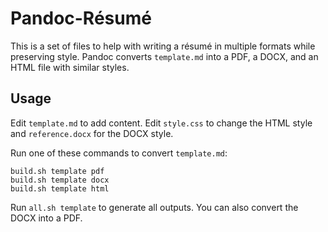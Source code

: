 # Pandoc-Résumé

This is a set of files to help with writing a résumé in multiple formats while preserving style.
Pandoc converts `template.md` into a PDF, a DOCX, and an HTML file with similar styles.

## Usage

Edit `template.md` to add content. Edit `style.css` to change the HTML style and `reference.docx` for the DOCX style.

Run one of these commands to convert `template.md`:

```
build.sh template pdf
build.sh template docx
build.sh template html
```

Run `all.sh template` to generate all outputs.
You can also convert the DOCX into a PDF.

